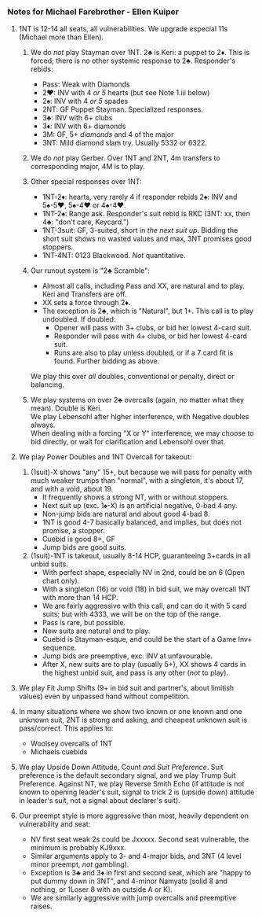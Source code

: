 ### Notes for Michael Farebrother - Ellen Kuiper

1. 1NT is 12-14 all seats, all vulnerabilities.  We upgrade especial 11s (Michael more than Ellen).  
   1. We do *not* play Stayman over 1NT.  2&clubs; is Keri: a puppet to 2&diams;. This is forced; there is no other systemic response to 2&clubs;.  Responder's rebids:
      - Pass: Weak with Diamonds
      - 2&hearts;: INV with 4 *or 5* hearts (but see Note 1.iii below)
      - 2&spades;: INV with 4 *or 5* spades
      - 2NT: GF Puppet Stayman.  Specialized responses.
      - 3&clubs;: INV with 6+ clubs
      - 3&diams;: INV with 6+ diamonds
      - 3M: GF, 5+ *diamonds* and 4 of the major
      - 3NT: Mild diamond slam try.  Usually 5332 or 6322.
   2. We do *not* play Gerber.  Over 1NT and 2NT, 4m transfers to corresponding major, 4M is to play.
   3. Other special responses over 1NT:
      - 1NT-2&diams;: hearts, very rarely 4 if responder rebids 2&spades;: INV  and 5&spades;-5&hearts;, 5&spades;-4&hearts; or 4&spades;-4&hearts;.
      - 1NT-2&spades;: Range ask. Responder's suit rebid is RKC (3NT: xx, then 4&clubs;: "don't care, Keycard.")
      - 1NT-3suit: GF, 3-suited, short in *the next suit up*.  Bidding the short suit shows no wasted values and max, 3NT promises good stoppers.
      - 1NT-4NT: 0123 Blackwood.  *Not* quantitative.
   4. Our runout system is "2&clubs; Scramble":
      - Almost all calls, including Pass and XX, are natural and to play.  Keri and Transfers are off.
      - XX sets a force through 2&diams;.
      - The exception is 2&clubs;, which is "Natural", but 1+.  This call is to play undoubled.  If doubled:
        - Opener will pass with 3+ clubs, or bid her lowest 4-card suit.
        - Responder will pass with 4+ clubs, or bid her lowest 4-card suit.
        - Runs are also to play unless doubled, or if a 7 card fit is found.  Further bidding as above.

      We play this over _all_ doubles, conventional or penalty, direct or balancing.
   5. We play systems on over 2&clubs; overcalls (again, no matter what they mean).  Double is Keri.  
      We play Lebensohl after higher interference, with Negative doubles always.  
      When dealing with a forcing "X or Y" interference, we may choose to bid directly, or wait for clarification and Lebensohl over that.
   
2. We play Power Doubles and 1NT Overcall for takeout:
   1. (1suit)-X shows "any" 15+, but because we will pass for penalty with much weaker trumps than "normal", with a singleton, it's about 17, and with a void, about 19.
      - It frequently shows a strong NT, with or without stoppers.
      - Next suit up (exc. 1&spades;-X) is an artificial negative, 0-bad 4 any.
      - Non-jump bids are natural and about good 4-bad 8.
      - 1NT is good 4-7 basically balanced, and implies, but does not promise, a stopper.
      - Cuebid is good 8+, GF
      - Jump bids are good suits.
   2. (1suit)-1NT is takeout, usually 8-14 HCP, guaranteeing 3+cards in all unbid suits.
      - With perfect shape, especially NV in 2nd, could be on 6 (Open chart only).
      - With a singleton (16) or void (18) in bid suit, we may overcall 1NT with more than 14 HCP.
      - We are fairly aggressive with this call, and can do it with 5 card suits; but with 4333, we will be on the top of the range.
      - Pass is rare, but possible.
      - New suits are natural and to play.
      - Cuebid is Stayman-esque, and could be the start of a Game Inv+ sequence.
      - Jump bids are preemptive, exc. INV at unfavourable.
      - After X, new suits are to play (usually 5+), XX shows 4 cards in the highest unbid suit, and pass is any other (*not* to play).
3. We play Fit Jump Shifts (9+ in bid suit and partner's, about limitish values) even by unpassed hand without competition.
4. In many situations where we show two known or one known and one unknown suit, 2NT is strong and asking, and cheapest unknown suit is pass/correct.  This applies to:
   - Woolsey overcalls of 1NT
   - Michaels cuebids
5. We play Upside Down Attitude, Count *and Suit Preference*.  Suit preference is the default secondary signal, and we play Trump Suit Preference.
   Against NT, we play Reverse Smith Echo (if attitude is not known to opening leader's suit, signal to trick 2 is (upside down) attitude in leader's suit, not a signal about declarer's suit).
6. Our preempt style is more aggressive than most, heavily dependent on vulnerability and seat:
   - NV first seat weak 2s could be Jxxxxx.  Second seat vulnerable, the minimum is probably KJ9xxx.
   - Similar arguments apply to 3- and 4-major bids, and 3NT (4 level minor preempt, *not* gambling).
   - Exception is 3&clubs; and 3&diams; in first and second seat, which are "happy to put dummy down in 3NT", and 4-minor Namyats (solid 8 and nothing, or 1Loser 8 with an outside A or K).
   - We are similarly aggressive with jump overcalls and preemptive raises.
